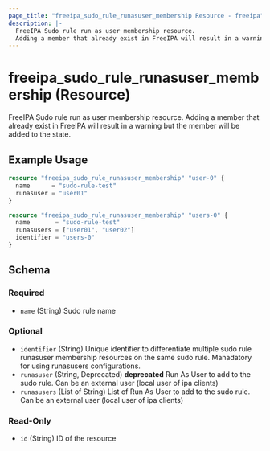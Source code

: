 ```yaml
---
page_title: "freeipa_sudo_rule_runasuser_membership Resource - freeipa"
description: |-
  FreeIPA Sudo rule run as user membership resource.
  Adding a member that already exist in FreeIPA will result in a warning but the member will be added to the state.
---
```


# freeipa_sudo_rule_runasuser_membership (Resource)

FreeIPA Sudo rule run as user membership resource.
Adding a member that already exist in FreeIPA will result in a warning but the member will be added to the state.


## Example Usage

```terraform
resource "freeipa_sudo_rule_runasuser_membership" "user-0" {
  name      = "sudo-rule-test"
  runasuser = "user01"
}

resource "freeipa_sudo_rule_runasuser_membership" "users-0" {
  name       = "sudo-rule-test"
  runasusers = ["user01", "user02"]
  identifier = "users-0"
}
```




<!-- schema generated by tfplugindocs -->
## Schema

### Required

- `name` (String) Sudo rule name

### Optional

- `identifier` (String) Unique identifier to differentiate multiple sudo rule runasuser membership resources on the same sudo rule. Manadatory for using runasusers configurations.
- `runasuser` (String, Deprecated) **deprecated** Run As User to add to the sudo rule. Can be an external user (local user of ipa clients)
- `runasusers` (List of String) List of Run As User to add to the sudo rule. Can be an external user (local user of ipa clients)

### Read-Only

- `id` (String) ID of the resource
